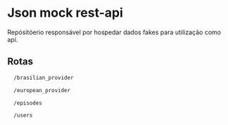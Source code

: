 # Json mock rest-api

Repósitóerio responsável por hospedar dados fakes para utilização como api.
## Rotas

```bash
  /brasilian_provider

  /european_provider

  /episodes

  /users
```